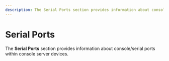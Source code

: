 ```yaml
---
description: The Serial Ports section provides information about console/serial ports within console server devices.
---
```


# Serial Ports

The **Serial Ports** section provides information about console/serial ports within console server devices.
